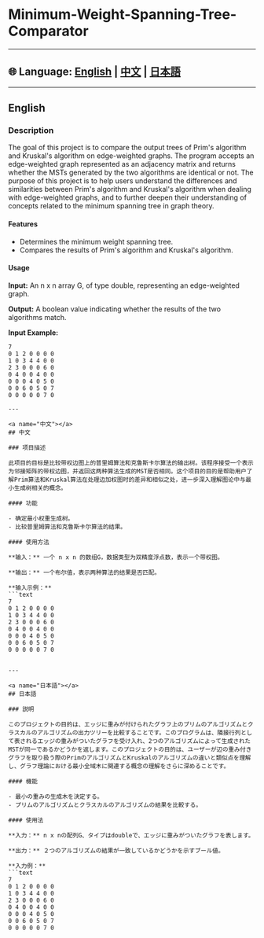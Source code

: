 # Minimum-Weight-Spanning-Tree-Comparator
---
## 🌐 Language: [English](#english) | [中文](#中文) | [日本語](#日本語)

---

<a name="english"></a>
## English

### Description

The goal of this project is to compare the output trees of Prim's algorithm and Kruskal's algorithm on edge-weighted graphs. The program accepts an edge-weighted graph represented as an adjacency matrix and returns whether the MSTs generated by the two algorithms are identical or not. The purpose of this project is to help users understand the differences and similarities between Prim's algorithm and Kruskal's algorithm when dealing with edge-weighted graphs, and to further deepen their understanding of concepts related to the minimum spanning tree in graph theory.

#### Features

- Determines the minimum weight spanning tree.
- Compares the results of Prim's algorithm and Kruskal's algorithm.

#### Usage

**Input:** An n x n array G, of type double, representing an edge-weighted graph.

**Output:** A boolean value indicating whether the results of the two algorithms match.

**Input Example:**
```text
7
0 1 2 0 0 0 0
1 0 3 4 4 0 0
2 3 0 0 0 6 0
0 4 0 0 4 0 0
0 0 0 4 0 5 0
0 0 6 0 5 0 7
0 0 0 0 0 7 0

---

<a name="中文"></a>
## 中文

### 项目描述

此项目的目标是比较带权边图上的普里姆算法和克鲁斯卡尔算法的输出树。该程序接受一个表示为邻接矩阵的带权边图，并返回这两种算法生成的MST是否相同。这个项目的目的是帮助用户了解Prim算法和Kruskal算法在处理边加权图时的差异和相似之处，进一步深入理解图论中与最小生成树相关的概念。

#### 功能

- 确定最小权重生成树。
- 比较普里姆算法和克鲁斯卡尔算法的结果。

#### 使用方法

**输入：** 一个 n x n 的数组G，数据类型为双精度浮点数，表示一个带权图。

**输出：** 一个布尔值，表示两种算法的结果是否匹配。

**输入示例：**
```text
7
0 1 2 0 0 0 0
1 0 3 4 4 0 0
2 3 0 0 0 6 0
0 4 0 0 4 0 0
0 0 0 4 0 5 0
0 0 6 0 5 0 7
0 0 0 0 0 7 0


---

<a name="日本語"></a>
## 日本語

### 説明

このプロジェクトの目的は、エッジに重みが付けられたグラフ上のプリムのアルゴリズムとクラスカルのアルゴリズムの出力ツリーを比較することです。このプログラムは、隣接行列として表されるエッジの重みがついたグラフを受け入れ、2つのアルゴリズムによって生成されたMSTが同一であるかどうかを返します。このプロジェクトの目的は、ユーザーが辺の重み付きグラフを取り扱う際のPrimのアルゴリズムとKruskalのアルゴリズムの違いと類似点を理解し、グラフ理論における最小全域木に関連する概念の理解をさらに深めることです。

#### 機能

- 最小の重みの生成木を決定する。
- プリムのアルゴリズムとクラスカルのアルゴリズムの結果を比較する。

#### 使用法

**入力：** n x nの配列G、タイプはdoubleで、エッジに重みがついたグラフを表します。

**出力：** ２つのアルゴリズムの結果が一致しているかどうかを示すブール値。

**入力例：**
```text
7
0 1 2 0 0 0 0
1 0 3 4 4 0 0
2 3 0 0 0 6 0
0 4 0 0 4 0 0
0 0 0 4 0 5 0
0 0 6 0 5 0 7
0 0 0 0 0 7 0
